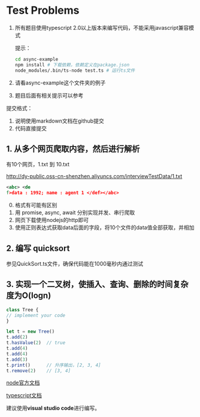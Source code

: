 # Test Problems

1. 所有题目使用typescript 2.0以上版本来编写代码，不能采用javascript兼容模式

    提示：

    ```sh
    cd async-example
    npm install # 下载依赖，依赖定义在package.json
    node_modules/.bin/ts-node test.ts # 运行ts文件
    ```

2. 请看async-example这个文件夹的例子
3. 题目后面有相关提示可以参考

提交格式：

1. 说明使用markdown文档在github提交
2. 代码直接提交

## 1. 从多个网页爬取内容，然后进行解析

有10个网页，1.txt 到 10.txt

http://dy-public.oss-cn-shenzhen.aliyuncs.com/interviewTestData/1.txt

```xml
<abc> <de
f>data : 1992; name : agent 1 </def></abc>
```

0. 格式有可能有区别
1. 用 promise, async, await 分别实现并发、串行爬取
2. 网页下载使用nodejs的http即可
3. 使用正则表达式获取data后面的字段，将10个文件的data值全部获取，并相加

## 2. 编写 quicksort
参见QuickSort.ts文件，确保代码能在1000毫秒内通过测试

## 3. 实现一个二叉树，使插入、查询、删除的时间复杂度为O(logn)
```javascript
class Tree {
// implement your code
}

let t = new Tree()
t.add(2)
t.hasValue(2)  // true
t.add(4)
t.add(4)
t.add(3)
t.print()      // 升序输出，[2, 3, 4]
t.remove(2)    // [3, 4]
```

[node官方文档](https://nodejs.org/en/)

[typescript文档](https://www.tslang.cn/)

建议使用**visual studio code**进行编写。
